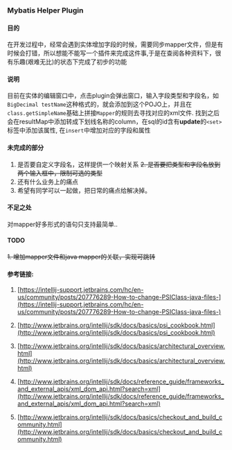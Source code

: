### Mybatis Helper Plugin

#### 目的
在开发过程中，经常会遇到实体增加字段的时候，需要同步mapper文件，但是有时候会打错，所以想能不能写一个插件来完成这件事,于是在查阅各种资料下，很有乐趣(艰难无比)的状态下完成了初步的功能

#### 说明

目前在实体的编辑窗口中，点击plugin会弹出窗口，输入字段类型和字段名，如`BigDecimal testName`这种格式的，就会添加到这个POJO上，并且在`class.getSimpleName`基础上拼接`Mapper`的规则去寻找对应的xml文件. 找到之后会在resultMap中添加转成下划线名称的column，在sql的id含有**update**的`<set>`标签中添加该属性, 在`insert`中增加对应的字段和属性


#### 未完成的部分

1. 是否要自定义字段名，这样提供一个映射关系
~~2. 是否要把类型和字段名放到两个输入框中，限制可选的类型~~
3. 还有什么业务上的痛点
4. 希望有同学可以一起做，把日常的痛点给解决掉。



#### 不足之处

对mapper好多形式的语句只支持最简单..

#### TODO
~~1. 增加mapper文件和java mapper的关联，实现可跳转~~

#### 参考链接:

1. [https://intellij-support.jetbrains.com/hc/en-us/community/posts/207776289-How-to-change-PSIClass-java-files-](https://intellij-support.jetbrains.com/hc/en-us/community/posts/207776289-How-to-change-PSIClass-java-files-)

2. [http://www.jetbrains.org/intellij/sdk/docs/basics/psi_cookbook.html](http://www.jetbrains.org/intellij/sdk/docs/basics/psi_cookbook.html)

3. [http://www.jetbrains.org/intellij/sdk/docs/basics/architectural_overview.html](http://www.jetbrains.org/intellij/sdk/docs/basics/architectural_overview.html)

4. [http://www.jetbrains.org/intellij/sdk/docs/reference_guide/frameworks_and_external_apis/xml_dom_api.html?search=xml](http://www.jetbrains.org/intellij/sdk/docs/reference_guide/frameworks_and_external_apis/xml_dom_api.html?search=xml)

5. [http://www.jetbrains.org/intellij/sdk/docs/basics/checkout_and_build_community.html](http://www.jetbrains.org/intellij/sdk/docs/basics/checkout_and_build_community.html)
